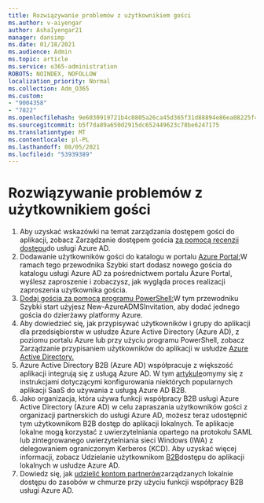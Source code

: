 ```yaml
---
title: Rozwiązywanie problemów z użytkownikiem gości
ms.author: v-aiyengar
author: AshaIyengar21
manager: dansimp
ms.date: 01/18/2021
ms.audience: Admin
ms.topic: article
ms.service: o365-administration
ROBOTS: NOINDEX, NOFOLLOW
localization_priority: Normal
ms.collection: Adm_O365
ms.custom:
- "9004358"
- "7822"
ms.openlocfilehash: 9e6030919721b4c0805a26ca45d365f31d88894e86ea08225f47576e7d152047
ms.sourcegitcommit: b5f7da89a650d2915dc652449623c78be6247175
ms.translationtype: MT
ms.contentlocale: pl-PL
ms.lasthandoff: 08/05/2021
ms.locfileid: "53939389"
---
```

# <a name="troubleshoot-guest-user-issues"></a>Rozwiązywanie problemów z użytkownikiem gości

1. Aby uzyskać wskazówki na temat zarządzania dostępem gości do aplikacji, zobacz Zarządzanie dostępem gościa [za pomocą recenzji dostępu](https://docs.microsoft.com/azure/active-directory/governance/manage-guest-access-with-access-reviews)do usługi Azure AD.
1. Dodawanie użytkowników gości do katalogu w portalu [Azure Portal:](https://docs.microsoft.com/azure/active-directory/external-identities/b2b-quickstart-add-guest-users-portal)W ramach tego przewodnika Szybki start dodasz nowego gościa do katalogu usługi Azure AD za pośrednictwem portalu Azure Portal, wyślesz zaproszenie i zobaczysz, jak wygląda proces realizacji zaproszenia użytkownika gościa.
1. [Dodaj gościa za pomocą programu PowerShell:](https://docs.microsoft.com/azure/active-directory/external-identities/b2b-quickstart-invite-powershell)W tym przewodniku Szybki start użyjesz New-AzureADMSInvitation, aby dodać jednego gościa do dzierżawy platformy Azure.
1. Aby dowiedzieć się, jak przypisywać użytkowników i grupy do aplikacji dla przedsiębiorstw w usłudze Azure Active Directory (Azure AD), z poziomu portalu Azure lub przy użyciu programu PowerShell, zobacz Zarządzanie przypisaniem użytkowników do aplikacji w usłudze [Azure Active Directory.](https://docs.microsoft.com/azure/active-directory/manage-apps/assign-user-or-group-access-portal) 
1. Azure Active Directory B2B (Azure AD) współpracuje z większość aplikacji integrują się z usługą Azure AD. W tym [artykule](https://docs.microsoft.com/azure/active-directory/external-identities/configure-saas-apps)omymy się z instrukcjami dotyczącymi konfigurowania niektórych popularnych aplikacji SaaS do używania z usługą Azure AD B2B.
1. Jako organizacja, która używa funkcji współpracy B2B usługi Azure Active Directory (Azure AD) w celu zapraszania użytkowników gości z organizacji partnerskich do usługi Azure AD, możesz teraz udostępnić tym użytkownikom B2B dostęp do aplikacji lokalnych. Te aplikacje lokalne mogą korzystać z uwierzytelniania opartego na protokołu SAML lub zintegrowanego uwierzytelniania sieci Windows (IWA) z delegowaniem ograniczonym Kerberos (KCD). Aby uzyskać więcej informacji, zobacz Udzielanie użytkownikom [B2B](https://docs.microsoft.com/azure/active-directory/external-identities/hybrid-cloud-to-on-premises)dostępu do aplikacji lokalnych w usłudze Azure AD.
1. Dowiedz się, jak [udzielić kontom partnerów](https://docs.microsoft.com/azure/active-directory/external-identities/hybrid-on-premises-to-cloud)zarządzanych lokalnie dostępu do zasobów w chmurze przy użyciu funkcji współpracy B2B usługi Azure AD.